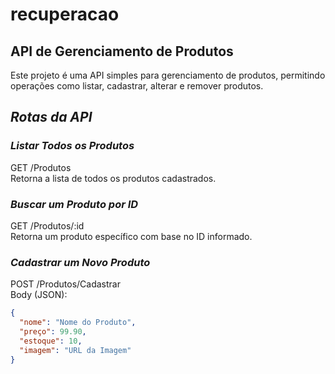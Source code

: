 # recuperacao

## API de Gerenciamento de Produtos

Este projeto é uma API simples para gerenciamento de produtos, permitindo operações como listar, cadastrar, alterar e remover produtos.

## *Rotas da API*

### *Listar Todos os Produtos*
GET /Produtos  
Retorna a lista de todos os produtos cadastrados.

### *Buscar um Produto por ID*
GET /Produtos/:id  
Retorna um produto específico com base no ID informado.

### *Cadastrar um Novo Produto*
POST /Produtos/Cadastrar  
Body (JSON):
```json
{
  "nome": "Nome do Produto",
  "preço": 99.90,
  "estoque": 10,
  "imagem": "URL da Imagem"
}
```
